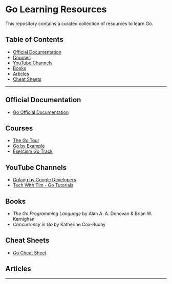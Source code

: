 # Go Learning Resources

This repository contains a curated collection of resources to learn Go. 

## Table of Contents

- [Official Documentation](#official-documentation)
- [Courses](#courses)
- [YouTube Channels](#youtube-channels)
- [Books](#books)
- [Articles](#articles)
- [Cheat Sheets](#cheat-sheets)

---

## Official Documentation

- [Go Official Documentation](https://golang.org/doc/)

## Courses

- [The Go Tour](https://tour.golang.org/)
- [Go by Example](https://gobyexample.com/)
- [Exercism Go Track](https://exercism.org/tracks/go)

## YouTube Channels

- [Golang by Google Developers](https://www.youtube.com/playlist?list=PLSak_q1UXfPrIiqSHDl5t5nEN69KxFIy-)
- [Tech With Tim - Go Tutorials](https://www.youtube.com/c/TechWithTim)

## Books

- *The Go Programming Language* by Alan A. A. Donovan & Brian W. Kernighan
- *Concurrency in Go* by Katherine Cox-Buday

## Cheat Sheets

- [Go Cheat Sheet](https://devhints.io/go)

## Articles


---

